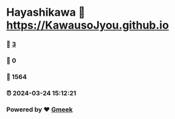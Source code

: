 # Hayashikawa :link: https://KawausoJyou.github.io 
### :page_facing_up: [3](https://KawausoJyou.github.io/tag.html) 
### :speech_balloon: 0 
### :hibiscus: 1564 
### :alarm_clock: 2024-03-24 15:12:21 
### Powered by :heart: [Gmeek](https://github.com/Meekdai/Gmeek)
